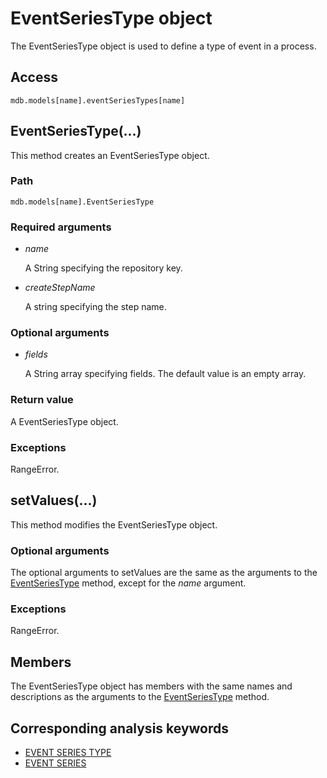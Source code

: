 # EventSeriesType object

The EventSeriesType object is used to define a type of event in a process.

## Access

```
mdb.models[name].eventSeriesTypes[name]
```

## EventSeriesType(...)

This method creates an EventSeriesType object.

### Path

```
mdb.models[name].EventSeriesType
```

### Required arguments

- *name*

  A String specifying the repository key.

- *createStepName*

  A string specifying the step name.

### Optional arguments

- *fields*

  A String array specifying fields. The default value is an empty array.

### Return value

A EventSeriesType object.

### Exceptions

RangeError.



## setValues(...)

This method modifies the EventSeriesType object.

### Optional arguments

The optional arguments to setValues are the same as the arguments to the [EventSeriesType](https://help.3ds.com/2022/english/DSSIMULIA_Established/SIMACAEKERRefMap/simaker-c-eventseriestypepyc.htm?ContextScope=all#simaker-eventseriestypeeventseriestypepyc) method, except for the *name* argument.

### Exceptions

RangeError.



## Members

The EventSeriesType object has members with the same names and descriptions as the arguments to the [EventSeriesType](https://help.3ds.com/2022/english/DSSIMULIA_Established/SIMACAEKERRefMap/simaker-c-eventseriestypepyc.htm?ContextScope=all#simaker-eventseriestypeeventseriestypepyc) method.



## Corresponding analysis keywords

- [EVENT SERIES TYPE](https://help.3ds.com/2022/english/DSSIMULIA_Established/SIMACAEKEYRefMap/simakey-r-eventseriestype.htm?ContextScope=all#simakey-r-eventseriestype)
- [EVENT SERIES](https://help.3ds.com/2022/english/DSSIMULIA_Established/SIMACAEKEYRefMap/simakey-r-propertytable.htm?ContextScope=all#simakey-r-propertytable)